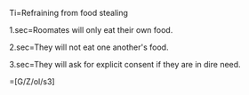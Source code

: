 Ti=Refraining from food stealing

1.sec=Roomates will only eat their own food.

2.sec=They will not eat one another's food.

3.sec=They will ask for explicit consent if they are in dire need.

=[G/Z/ol/s3]
